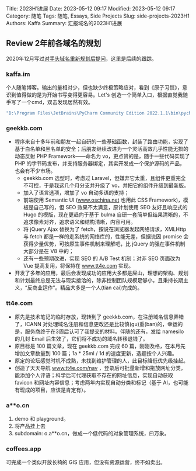 Title: 2023H1进展
Date: 2023-05-12 09:17
Modified: 2023-05-12 09:17
Category: 随笔
Tags: 随笔, Essays, Side Projects
Slug: side-projects-2023H1
Authors: Kaffa
Summary: 汇报域名的2023H1进展


## Review 2年前各域名的规划

2020年12月写过[对手头域名重新规划后提问](https://kaffa.im/questions-and-detail-plan-about-my-domains)，这里是后续的跟踪。

### kaffa.im

个人随笔博客。输出的量相对少，但也缺少终极策略应对，看到《原子习惯》，意识到值得做的是为开始书写变得更容易。Let's 创造一个简单入口，根据直觉我随手写了一个cmd，双击发现居然有效。

```cmd
"D:\Program Files\JetBrains\PyCharm Community Edition 2022.1.1\bin\pycharm64.exe" D:\code\github\kaffa\kaffa.github.io
```

### geekkb.com

* 程序来自十多年前和朋友一起自研的一些基础函数，封装了路由功能，实现了基于白名单和黑名单的安全；后朋友继续改进为一个灵活高效几乎性能无损的动态反射 PHP Framework——命名为 vo，更点赞的是，随手一些代码实现了 PHP 的字节码发布，并支持服务器绑定，其实开发成一个保护源码的产品，也会有不少市场。
  * geekkb.com 选型时，考虑过 Laravel，但嫌弃它太重，且组件更重完全不可控，于是我这几个月分支并升级了 vo，并把它的组件升级到最新版。
  * 加入了语言选项，增加了 vo 自动多语的支持；
  * 前端使用 Semantic UI (www.oschina.net 也用此 CSS Framework)，模板是自己写的，但 SEO 效果不太满意，原计划使用 SEO 友好且响应式的 Hugo 的模版，现在更趋向于基于 bulma 自研一套简单但结果清晰的，不追求像素对齐，追求语义和结构清晰，内容可用。
  * 将 jQuery Ajax 替换为了 fetch，按说在浏览器发起网络请求，XMLHttp 与 fetch 都是一样的走系统的网络库的，性能无差，但据说因 promise 会获得少量优势，可按原生事件机制来理解吧，比 jQuery 的强在事件机制大部分是在 V8 中的；
  * 还有一些预期改进，实现 SEO 的 A/B Test 机制；对非 SEO 页面改为 Vue 提高复用，将保持在 www.tt4e.com 实现。
* 开发了多年的应用，最后会发现成功的应用大多都是屎山，理想的架构、规划和计划最终总是无法与现实接洽的，除非控制团队规模足够小，且秉持长期主义，“反商业运作”。精品大多是一个人(tian cai)完成的。

### tt4e.com

* 原先是技术笔记的临时存放，现转到了 geekkb.com，在注册域名信息弄错了，ICANN 对处理域名注册和信息更改还是比较慎(gu)重(ban)的，幸运的是，服务商终于在3周后认可了我提交的材料。伴随的还有，发给 namesilo 的几封 Email 后生效了，它们将不成功的域名转移退钱了。
* 原目标是 100 篇文章，现在 geekkb.com 完成 60 篇，刚刚及格，在本月先增加文章数量到 100 篇；1a * 25ml / 1d 的速度更新，选题按个人兴趣。
* 原定的论坛感觉时机不成熟，未找到维护管理的人，此目标降低优先级挂起。
* 创造了天天导航 www.tt4e.com/nav ，登录后可批量新增和拖放网址分类，能添加个人评语；科学后可代理获取不存在的网址信息，实现自动获取 favicon 和网址内容信息；考虑两年内实现自动分类和标记（基于 AI，也可能有现成的项目，应该是肯定有）。

### a**o.cn

1. demo 和 playground。
2. 将产品挂上去
3. subdomain: o.a**o.cn，做成一个低代码的对象管理系统，曰万象。

### coffees.app
可完成一个类似开放长椅的 GIS 应用，但没有资源运营，终不如卖出。
